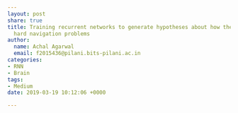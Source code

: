 ```yaml
---
layout: post
share: true
title: Training recurrent networks to generate hypotheses about how the brain solves
  hard navigation problems
author:
  name: Achal Agarwal
  email: f2015436@pilani.bits-pilani.ac.in
categories:
- RNN
- Brain
tags:
- Medium
date: 2019-03-19 10:12:06 +0000

---
```

